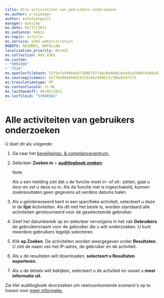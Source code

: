 ```yaml
---
title: Alle activiteiten van gebruikers onderzoeken
ms.author: v-aiyengar
author: AshaIyengar21
manager: dansimp
ms.date: 02/17/2021
ms.audience: Admin
ms.topic: article
ms.service: o365-administration
ROBOTS: NOINDEX, NOFOLLOW
localization_priority: Normal
ms.collection: Adm_O365
ms.custom:
- "9002486"
- "7524"
ms.openlocfilehash: 5375efe4998ee8720867b77a8c9ed60e3eda92e5b00fd3b6e93c0afab09fec2b
ms.sourcegitcommit: b5f7da89a650d2915dc652449623c78be6247175
ms.translationtype: MT
ms.contentlocale: nl-NL
ms.lasthandoff: 08/05/2021
ms.locfileid: "53949382"
---
```

# <a name="investigate-all-the-users-activities"></a>Alle activiteiten van gebruikers onderzoeken

U doet dit als volgende:

1. Ga naar het [beveiligings- & compliancecentrum.](https://go.microsoft.com/fwlink/p/?linkid=2077143)
1. Selecteer **Zoeken in**  >  **[auditlogboek zoeken](https://go.microsoft.com/fwlink/?linkid=2103759)**.
    > [!NOTE]
    > Als u een melding ziet dat u de functie moet in- of uit- zetten, gaat u door en zet u deze nu in. Als de functie niet is ingeschakeld, kunnen zoekresultaten geen gegevens uit eerdere datums halen.

1. Als u geïnteresseerd bent in een specifieke activiteit, selecteert u deze in de **lijst** Activiteiten. Als dit niet het beste is, worden standaard alle activiteiten geretourneerd voor de geselecteerde gebruiker.
1. Geef het datumbereik op en selecteer vervolgens in het vak **Gebruikers** de gebruikersnaam voor de gebruiker die u wilt onderzoeken. U kunt meerdere gebruikers tegelijk selecteren.
1. Klik **op Zoeken**. De activiteiten worden weergegeven onder **Resultaten**. U ziet de naam van het IP-adres, de gebruiker en de activiteit.
1. Als u de resultaten wilt downloaden, **selecteert u Resultaten exporteren.**
1. Als u de details wilt bekijken, selecteert u de activiteit en vouwt u **meer informatie uit.**

Zie Het auditlogboek doorzoeken om veelvoorkomende scenario's op te lossen voor [meer informatie.](https://go.microsoft.com/fwlink/?linkid=2103944)